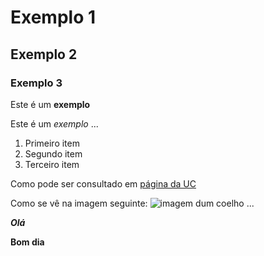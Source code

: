 # Exemplo 1
## Exemplo 2
### Exemplo 3

Este é um **exemplo**

Este é um *exemplo* ...


1. Primeiro item
2. Segundo item
3. Terceiro item


Como pode ser consultado em [página da UC](http://www.uc.pt)

Como se vê na imagem seguinte: ![imagem dum coelho](http://www.coellho.com) ...

***Olá***

****Bom dia****